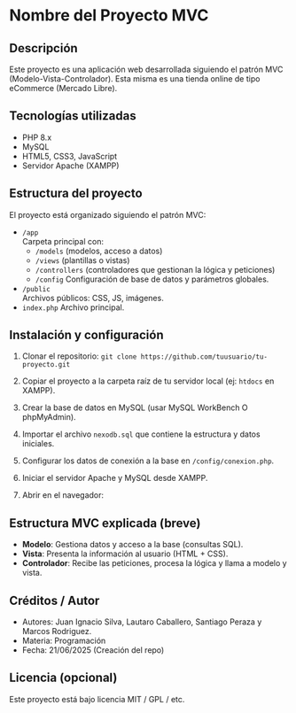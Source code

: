 # Nombre del Proyecto MVC

## Descripción

Este proyecto es una aplicación web desarrollada siguiendo el patrón MVC (Modelo-Vista-Controlador). Esta misma es una tienda online de tipo eCommerce (Mercado Libre).

## Tecnologías utilizadas

- PHP 8.x  
- MySQL 
- HTML5, CSS3, JavaScript  
- Servidor Apache (XAMPP)

## Estructura del proyecto

El proyecto está organizado siguiendo el patrón MVC:

- `/app`  
  Carpeta principal con:  
  - `/models` (modelos, acceso a datos)  
  - `/views` (plantillas o vistas)  
  - `/controllers` (controladores que gestionan la lógica y peticiones)
  - `/config` Configuración de base de datos y parámetros globales.
- `/public`  
  Archivos públicos: CSS, JS, imágenes.
- `index.php` Archivo principal.

## Instalación y configuración

1. Clonar el repositorio:
`git clone https://github.com/tuusuario/tu-proyecto.git`

2. Copiar el proyecto a la carpeta raíz de tu servidor local (ej: `htdocs` en XAMPP).

3. Crear la base de datos en MySQL (usar MySQL WorkBench O phpMyAdmin).

4. Importar el archivo `nexodb.sql` que contiene la estructura y datos iniciales.

5. Configurar los datos de conexión a la base en `/config/conexion.php`.

6. Iniciar el servidor Apache y MySQL desde XAMPP.

7. Abrir en el navegador:

## Estructura MVC explicada (breve)

- **Modelo**: Gestiona datos y acceso a la base (consultas SQL).  
- **Vista**: Presenta la información al usuario (HTML + CSS).  
- **Controlador**: Recibe las peticiones, procesa la lógica y llama a modelo y vista.

## Créditos / Autor

- Autores: Juan Ignacio Silva, Lautaro Caballero, Santiago Peraza y Marcos Rodriguez. 
- Materia: Programación
- Fecha: 21/06/2025 (Creación del repo)

## Licencia (opcional)

Este proyecto está bajo licencia MIT / GPL / etc.
